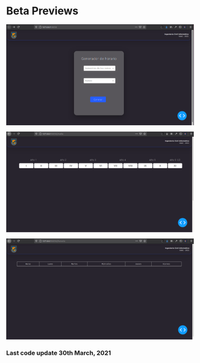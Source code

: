 # Beta Previews
![image](assets/screenshot.png)

![image](assets/malla-preview.png)

![image](assets/horario-preview.png)

### Last code update 30th March, 2021
